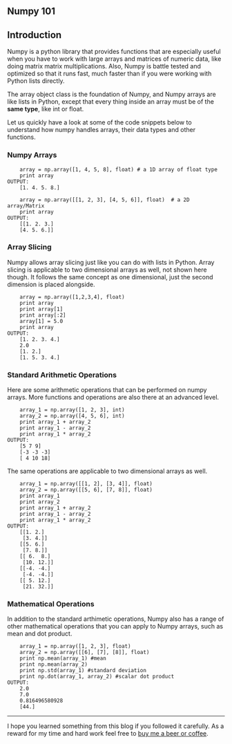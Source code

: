 ## Numpy 101

## Introduction

Numpy is a python library that provides functions that are especially useful when you have to work with large arrays and matrices of numeric data, like doing matrix matrix multiplications. Also, Numpy is battle tested and optimized so that it runs fast, much faster than if you were working with Python lists directly.

The array object class is the foundation of Numpy, and Numpy arrays are like lists in Python, except that every thing inside an array must be of the **same type**, like int or float.

Let us quickly have a look at some of the code snippets below to understand how numpy handles arrays, their data types and other functions. 
### Numpy Arrays
```
    array = np.array([1, 4, 5, 8], float) # a 1D array of float type
    print array
OUTPUT: 
    [1. 4. 5. 8.]
```
```
    array = np.array([[1, 2, 3], [4, 5, 6]], float)  # a 2D array/Matrix
    print array
OUTPUT: 
    [[1. 2. 3.]
    [4. 5. 6.]]
```
### Array Slicing
Numpy allows array slicing just like you can do with lists in Python. Array slicing is applicable to two dimensional arrays as well, not shown here though. It follows the same concept as one dimensional, just the second dimension is placed alongside.
```
    array = np.array([1,2,3,4], float)
    print array
    print array[1]
    print array[:2]
    array[1] = 5.0
    print array
OUTPUT:
    [1. 2. 3. 4.]
    2.0
    [1. 2.]
    [1. 5. 3. 4.]
```
### Standard Arithmetic Operations
Here are some arithmetic operations that can be performed on numpy arrays. More functions and operations are also there at an advanced level.
```
    array_1 = np.array([1, 2, 3], int)
    array_2 = np.array([4, 5, 6], int)
    print array_1 + array_2
    print array_1 - array_2
    print array_1 * array_2
OUTPUT:
    [5 7 9]
    [-3 -3 -3]
    [ 4 10 18]
```
The same operations are applicable to two dimensional arrays as well.
```
    array_1 = np.array([[1, 2], [3, 4]], float)
    array_2 = np.array([[5, 6], [7, 8]], float)
    print array_1
    print array_2
    print array_1 + array_2
    print array_1 - array_2
    print array_1 * array_2
OUTPUT:
    [[1. 2.]
     [3. 4.]]
    [[5. 6.]
     [7. 8.]]
    [[ 6.  8.]
     [10. 12.]]
    [[-4. -4.]
     [-4. -4.]]
    [[ 5. 12.]
     [21. 32.]]
```
### Mathematical Operations
In addition to the standard arthimetic operations, Numpy also has a range of other mathematical operations that you can apply to Numpy arrays, such as mean and dot product.
```
    array_1 = np.array([1, 2, 3], float)
    array_2 = np.array([[6], [7], [8]], float)
    print np.mean(array_1) #mean
    print np.mean(array_2)
    print np.std(array_1) #standard deviation
    print np.dot(array_1, array_2) #scalar dot product
OUTPUT:
    2.0
    7.0
    0.816496580928
    [44.]
```
--------
I hope you learned something from this blog if you followed it carefully. As a reward for my time and hard work feel free to [buy me a beer or coffee](https://www.buymeacoffee.com/amitrajit).